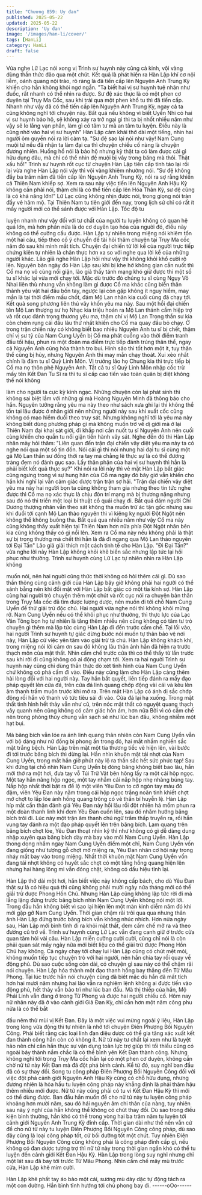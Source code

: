 ```yaml
---
title: "Chương 859: Uy đan"
published: 2025-05-22
updated: 2025-05-22
description: 'Uy đan'
image: '/images/han-li/cover/'
tags: [HanLi]
category: HanLi
draft: false
---
```


Vừa nghe Lữ Lạc nói xong vị Trình sư huynh này cũng cả kinh,
vội vàng dùng thần thức đảo qua một chút.
Kết quả là phát hiện ra Hàn Lập khí cơ nội liễm, oánh quang nội
trảo, rõ ràng là đã tiến cấp lên Nguyên Anh Trung Kỳ khiến cho
hắn không khỏi ngơ ngẩn.
"Ta biết hai vị sư huynh tuệ nhãn như đuốc, rất nhanh có thể nhìn
ra được. Sư đệ xác thực là có một phen cơ duyên tại Trụy Ma
Cốc, sau khi trải qua một phen khổ tu thì đã tiến cấp. Nhanh như
vậy đã có thể tiến cấp lên Nguyên Anh Trung Kỳ, ngay cả ta cũng
không nghĩ tới chuyện này. Bất quá nếu không vì biết Uyển Nhi có
hai vị sư huynh bảo hộ, sẽ không xảy ra trở ngại gì thì ta bị nhốt
nhiều năm như vậy sẽ lo lắng vạn phần, làm gì có tâm tư mà an
tâm tu luyện. Điều này là cũng nhờ vào hai vị sư huynh" Hàn Lập
cảm khái thở dài một tiếng, nhìn hai người ôm quyền nói ra lời
cảm tạ.
"Sư đệ sao lại nói như vậy! Nam Cung muội tử nếu đã nhận ta
làm đại ca thì chuyện chiếu cố nàng là chuyện đương nhiên.
Huống hồ nói là bảo hộ nhưng kỳ thật ta có làm được cái gì hữu
dụng đâu, mà chỉ có thể nhìn đệ muội bị vây trong băng mà thôi.
Thật xấu hổ!" Trình sư huynh rốt cục từ chuyện Hàn Lập tiến cấp
tỉnh táo lại rồi lại vừa nghe Hàn Lập nói vậy thì vội vàng khiêm
nhường nói.
"Sư đệ không đầy ba trăm năm đã tiến cấp lên Nguyên Anh Trung
Kỳ, nói ra sợ rằng khiến cả Thiên Nam khiếp sợ. Xem ra sau này
việc tiến lên Nguyên Anh Hậu Kỳ không cần phải nói, thậm chí là
có thể tiến cấp lên Hóa Thân Kỳ, sư đệ cũng là có khả năng lớn!"
Lữ Lạc cũng không nhịn được nói, trong giọng nói tràn đầy vẻ
hâm mộ. Tại Thiên Nam tu tiên giới đến nay, trong lịch sử chỉ có
rất ít mấy người mới có thể sánh được với Hàn Lập. Tốc độ tu

luyện nhanh như vậy đối với tư chất của người tu luyện không có
quan hệ quá lớn, mà hơn phân nửa là do cơ duyên tạo hóa của
người đó, điều này không có thể cưỡng cầu được.
Hàn Lập tự nhiên trong miệng nói khiêm tốn một hai câu, tiếp theo
cố ý chuyển đề tài hỏi thăm chuyện tại Trụy Ma cốc năm đó sau
khi mình mất tích. Chuyện đại chiến từ lời kể của người trực tiếp
chứng kiên tự nhiên là chân thực hơn xa so với nghe qua lời kể
của những người khác.
Lão giả nghe Hàn Lập hỏi như vậy thì không khỏi khổ cười rộ lên.
Nguyên bản ngày đó Hàn Lập sau khi bị khe hở không gian cắn
nuốt thì Cổ ma nọ vô cùng nổi giận, lão giả thấy tánh mạng khó
giữ được thì một số tu sĩ khác lại vừa mới chạy tới.
Mặc dù trước đó chúng tu sĩ cùng Ngụy Vô Nhai liên thủ nhưng
vẫn không làm gì được Cổ ma khác cũng biến thân thành yêu vật
hai đầu bốn tay, ngược lại còn gặp không ít nguy hiểm, may mắn
là tại thời điểm mấu chốt, đám Mộ Lan nhân kia cuối cùng đã
chạy tới.
Kết quả song phương liên thủ vây khốn yêu ma này. Sau một hồi
đại chiến tên Mộ Lan thượng sư họ Nhạc kia triệu hoán ra Mộ Lan
thánh cầm hiệp trợ và rốt cục đánh trọng thương yêu ma, thậm
chí vị Mộ Lan Trọng thần sư kia còn chém rụng cái đầu lâu thứ
nhất khiến cho Cổ ma quay đầu bỏ chạy.
Ở trong trận chiến này có không biết bao nhiêu Nguyên Anh tu sĩ
bị chết, thậm chí vị sư tỷ của Nam Cung Uyển bị Cổ ma phát
cuồng vào thời điểm tranh đấu tối hậu, phun ra một đoàn ma diễm
trực tiếp đánh trúng thân thể, ngay cả Nguyên Anh cũng hóa
thành tro bụi. Hình sảo thì tốt hơn một ít, tuy thân thể cũng bị hủy,
nhưng Nguyên Anh thì may mắn chạy thoát.
Xui xẻo nhất chính là đám tu sĩ Quỷ Linh Môn. Vị trưởng lão họ
Chung kia thì trực tiếp bị Cổ ma nọ thôn phệ Nguyên Anh.
Tất cả tu sĩ Quỷ Linh Môn nhập cốc trừ mấy tên Kết Đan Tu Sĩ ra
thì tu sĩ cấp cao tiến vào toàn quân bị diệt không thể nói không

làm cho người ta cực kỳ kinh ngạc.
Những chuyện còn lại phát sinh thì không sai biệt lắm với những
gì mà Hoàng Nguyên Minh đã thông báo cho hắn. Nguyên tưởng
rằng yêu ma này theo như sách xưa ghi lại thì không thể tồn tại
lâu được ở nhân giới nên những người này sau khi xuất cốc cũng
không có mạo hiểm đuổi theo truy sát. Nhưng không nghĩ tới là
yêu ma này không biết dùng phương pháp gì mà không muốn trở
về dị giới mà ở lại Thiên Nam đại khai sát giới, đi khắp nơi cắn
nuốt tu sĩ Nguyên Anh nên cuối cùng khiến cho quần tu nổi giận
tiến hành vây sát.
Nghe đến đó thì Hàn Lập nhăn mày hỏi thăm:
"Liên quan đến trận đại chiến vây diệt yêu ma này ta có nghe nói
qua một số tin đồn. Nói cái gì thì nói nhưng hai đại tu sĩ cùng một
gã Mộ Lan thần sư đồng thời ra tay mà chằng lẽ thực sự là có thể
đương tràng đem nó đánh gục sao. Lấy thân phận của hai vị sư
huynh thì hẳn là phải biết kết quả thực sự?" Khi nói ra lời này thì
vẻ mặt Hàn Lập bất giác cũng ngưng trong vì sự hung hăn của
Cổ ma ngày đó bây giờ vẫn khiến cho hắn khi nghĩ lại vẫn cảm
giác được trận trận sợ hãi.
"Trận đại chiến vây diệt yêu ma này hai người bọn ta cũng không
tham gia nhưng theo tin tức nghe được thì Cổ ma nọ xác thực là
chịu đòn trí mạng mà bị thương nặng nhưng sau đó nó thi triển
một loại bí thuật cổ quái chạy đi. Bất quá đám người Chí Dương
thượng nhân vẫn theo sát không tha muốn trừ ác tận gốc nhưng
sau khi đuổi tới cạnh Mộ Lan thảo nguyên thì vì kiêng kỵ người
Đột Ngột nên không thể không buông tha. Bất quá qua nhiều năm
như vậy Cổ ma này cũng không thấy xuất hiện tại Thiên Nam hơn
nữa phía Đột Ngột nhân bên kia cũng không thấy có gì nổi lên.
Xem ra Cổ ma này nếu không phải là thật sự bị trọng thương mà
chết thì hẳn là đã đi ngang qua Mộ Lan thảo nguyên tới Đại Tấn"
Lão giả giải thích một cách tinh tế cho Hàn Lập.
"Đi Đại Tấn?" vừa nghe lời này Hàn Lập không khỏi khẽ biến sắc
nhưng lập tức lại hồi phục như thường.
Trình sư huynh cùng Lữ Lạc tự nhiên nhìn ra Hàn Lập không

muốn nói, nên hai người cũng thức thời không có hỏi thêm cái gì.
Dù sao thần thông cùng cảnh giới của Hàn Lập bây giờ không
phải hai người có thể sánh bằng nên khi đối mặt với Hàn Lập bất
giác có một tia kính sợ.
Hàn Lập cùng hai người trò chuyện thêm một chút và rốt cục nói
ra chuyện bản thân trong Trụy Ma cốc đã tìm được lượng dược,
nên muốn đi tới chỗ Nam Cung Uyển để thử giải trừ độc chú.
Hai người vừa nghe nói thì không khỏi mừng rỡ. Nam Cung Uyển
nếu có thể khôi phục như thường, thì thực lực của Lạc Vân Tông
bọn họ tự nhiên là tăng thêm nhiều nên cũng không có tâm tư trò
chuyện gì thêm mà lập tức cùng Hàn Lập đi đến trước cấm chế.
Tại lối vào, hai người Trình sư huynh tự giác dừng bước nói
muốn tự thân bảo vệ nơi này, Hàn Lập cứ việc yên tâm vào giải
trừ tà chú.
Hàn Lập không khách khí, trong miệng nói lời cám ơn sau đó
không lâu thân ảnh hắn đã hiện ra trước thạch môn của mật thất.
Nhìn cấm chế trước cửa thì có thể thấy từ lần trước sau khi rời đi
cũng không có ai động chạm tới. Xem ra hai người Trình sư
huynh này cũng chỉ dùng thần thức dò xét tình hình của Nam
Cung Uyển chứ không có phá cấm đi vào. Điều này cũng làm cho
Hàn Lập càng thêm hài lòng đối với hai người này.
Tay hắn bắt quyết, liên tiếp đánh ra mấy đạo pháp quyết lên cửa
đá, trên cửa đá linh quang chớp động vài cái và kêu lên âm thanh
trầm muộn trước khi mở ra.
Trên mặt Hàn Lập có ánh dị sắc chớp động rồi hắn vô thanh vô
tức tiêu sái đi vào. Cửa đá lại hạ xuống.
Trong mật thất tình hình hết thảy vẫn như cũ, trên nóc mật thất có
nguyệt quang thạch vây quanh nên cũng không có cảm giác hôn
ám, hơn nữa Bởi vì có cấm chế nên trong phòng thủy chung vẫn
sạch sẽ như lúc ban đầu, không nhiễm một hạt bụi.

Mà băng bích vẫn lóe ra ánh linh quang thản nhiên còn Nam
Cung Uyển vẫn với bộ dáng như nữ đồng bị phong ấn trong đó,
hai mắt nhắm nghiền sắc mặt trắng bệch.
Hàn Lập trên mặt một tia thương tiếc vẻ hiện lên, vài bước đi tới
trước băng bích thì dừng lại.
Hắn nhìn khuôn mặt tái nhợt của Nam Cung Uyển, trong mắt hắn
giờ phút này lộ ra thần sắc hết sức phức tạp!
Sau khi đứng tại chỗ nhìn Nam Cung Uyển bị đóng băng không
biết bao lâu, hắn mời thở ra một hơi, đưa tay vỗ Túi Trữ Vật bên
hông lấy ra một cái hộp ngọc.
Một tay hắn nâng hộp ngọc, một tay nhắm cái nắp hộp nhẹ nhàng
búng tay.
Nắp hộp nhất thời bật ra để lộ một viên Yêu Đan to cỡ ngón tay
màu đỏ đậm, viên Yêu Đan này nằm trong cái hộp ngọc trắng
noãn tinh khiết chợt mở chợt to lấp lóe ánh hồng quang trông có
vẻ thần bí huyễn lệ.
Hàn Lập híp mắt cẩn thận đánh giá Yêu Đan này hồi lâu rồi đột
nhiên há mồm phun ra một đoàn thanh linh khí đem Yêu Đan
cuốn lên, sau đó nhằm hướng băng bích trôi đi.
Lúc này một trận âm thanh chú ngữ trầm thấp truyền ra, rồi hắn
vung tay đánh ra một đạo pháp quyết lên trên băng bích.
Lam quang trên băng bích chợt lóe, Yêu Đan thoạt nhìn kỹ thì
như không có gì dễ dàng dung nhập xuyên qua băng bích dày mà
bay vào môi Nam Cung Uyển.
Hàn Lập thong dong nhắm ngay Nam Cung Uyển điểm một chỉ,
Nam Cung Uyển vốn đang giống như tượng gỗ chợt mở miệng
ra, Yêu Đan nhân cơ hội này trong nháy mắt bay vào trong miệng.
Nhất thời khuôn mặt Nam Cung Uyển vốn đang tái nhợt không có
huyết sắc chợt có một tầng hồng quang hiện lên nhưng hai hàng
lông mi vẫn đóng chặt, không có dấu hiệu tỉnh lại.

Hàn Lập thở dài một hơi, hắn biết việc này không cấp bách, cho
dù Yêu Đan thật sự là có hiệu quả thì cũng không phải mười ngày
nửa tháng mới có thể giải trừ được Phong Hồn Chú.
Nhưng Hàn Lập cũng không lập tức rời đi mà lẳng lặng đứng
trước băng bích nhìn Nam Cung Uyển không nói một lời. Trong
đầu hắn không biết vì sao lại hiện lên một màn kinh diễm năm đó
khi mới gặp gỡ Nam Cung Uyển.
Thời gian chậm rãi trôi qua qua nhưng thân ảnh Hàn Lập đứng
trước băng bích vẫn không nhúc nhích.
Hơn nửa ngày sau, Hàn Lập mới bình tĩnh đi ra khỏi mật thất,
đem cấm chế mở ra và theo đường cũ trở về.
Trình sư huynh cùng Lữ Lạc vẫn đang canh giữ ở trước cửa quan
tâm hỏi vài câu.
Hàn Lập miễn cưỡng cười cười, cũng chỉ nói là còn phải quan sát
mấy ngày nữa mới biết liệu có thể giải trừ được Phong Hồn Chú
hay không.
Cả ngày chạy tới chạy lui Hàn Lập cũng có chút mệt mỏi, không
muốn tiếp tục chuyện trò với hai người, nên hắn chia tay rồi quay
về động phủ.
Dù sao cuộc sống còn dài, có chuyện gì sau này có thể chậm rãi
nói chuyện.
Hàn Lập hóa thành một đạo thanh hồng bay thẳng đến Tử Mâu
Phong.
Tại lúc trước hắn nói chuyện cũng đã biết mặc dù hắn đã mất tích
hơn hai mươi năm nhưng hai lão vẫn ra nghiêm lệnh không ai
được tiến vào động phủ, hết thảy vẫn bảo trì như lúc ban đầu.
Mà thị thiếp của hắn, Mộ Phái Linh vẫn đang ở trong Tử Phong và
được hai người chiếu cố. Hôm nay nữ nhân này đã ở vào cảnh
giới Giả Đan Kỳ, chỉ cần hơn một năm công phu nữa là có thể bắt

đầu nêm thử mùi vị Kết Đan.
Đây là một việc vui mừng ngoài ý liệu, Hàn Lập trong lòng vừa
động thì tự nhiên là nhớ tới chuyện Điên Phượng Bồi Nguyên
Công.
Phải biết rằng các loại linh đan diệu dược có thể gia tăng xác xuất
kết đan thành công hắn còn có không ít. Nữ tử này tư chất lại
xem như là tuyệt hảo nên chỉ cần hắn thực sự vận dụng toàn lực
trợ giúp thì tối thiểu cũng có ngoài bảy thành nắm chắc là có thể
bình yên Kết Đan thành công.
Nhưng không nghĩ tới trong Trụy Ma cốc hắn lại có một phen cơ
duyên, không cần chờ nữ tử này Kết Đan mà đã đột phá bình
cảnh.
Kể từ đó, suy nghĩ ban đầu đã có sự thay đổi. Song tu công pháp
Điên Phượng Bồi Nguyên Công đối với việc đột phá cảnh giới
Nguyên Anh Hậu Kỳ cũng có chỗ hữu dụng, nhưng đương nhiên
là hỏa hầu tu luyện công pháp này khẳng định là phải thâm hậu
thêm nhiều mới được. Nữ tử này cũng phải có tu vi Kết Đan Hậu
Kỳ thì mới có thể dùng được.
Ban đầu hắn muốn để cho nữ tử này tu luyện công pháp khoảng
hơn mười năm, sau đó hái nguyên âm chi thân của nàng, tuy
nhiên sau này ý nghĩ của hắn không thể không có chút thay đổi.
Dù sao trong điều kiện bình thường, hắn khó có thể trong vòng
hai ba trăm năm tu luyện tới cảnh giới Nguyên Anh Trung Kỳ đỉnh
cấp. Thời gian dài như thế nên vẫn cứ để cho nữ tử này tu luyện
Điên Phượng Bồi Nguyên Công công pháp, dù sao đây cũng là
loại công pháp tốt, cứ bồi dưỡng tốt một chút. Tuy nhiên Điên
Phượng Bồi Nguyên Công cũng không phải là công pháp đỉnh
cấp gì, nếu không có đan dược tương trợ thì nữ tử này trong thời
gian ngắn khó có thể tu luyện đến cảnh giới Kết Đan Hậu Kỳ.
Hàn Lập trong lòng suy nghĩ nhưng chỉ một lát sau đã bay tới
trước Tử Mâu Phong.
Nhìn cấm chế mây mù trước cửa, Hàn Lập khẽ mỉm cười.

Hàn Lập khẽ phất tay áo bào một cái, sương mù dày dặc tự động
tách ra một con đường.
Hắn bình tĩnh hướng tới chủ phong bay đi.
------oOo------
